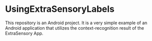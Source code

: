 # UsingExtraSensoryLabels

This repository is an Android project.
It is a very simple example of an Android application that utilizes the context-recognition result of the ExtraSensory App.
